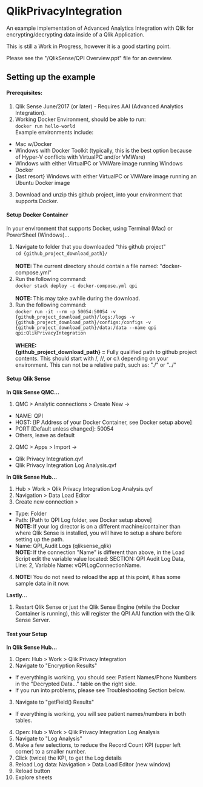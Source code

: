 # QlikPrivacyIntegration
An example implementation of Advanced Analytics Integration with Qlik for encrypting/decrypting data inside of a Qlik Application.

This is still a Work in Progress, however it is a good starting point.

Please see the "/QlikSense/QPI Overview.ppt" file for an overview.

## Setting up the example
#### Prerequisites:
1. Qlik Sense June/2017 (or later) - Requires AAI (Advanced Analytics Integration).
2. Working Docker Environment, should be able to run:<br>```docker run hello-world```<br>Example environments include:
  * Mac w/Docker
  * Windows with Docker Toolkit (typically, this is the best option because of Hyper-V conflicts with VirtualPC and/or VMWare)
  * Windows with either VirtualPC or VMWare image running Windows Docker
  * {last resort} Windows with either VirtualPC or VMWare image running an Ubuntu Docker image
3. Download and unzip this github project, into your environment that supports Docker.

#### Setup Docker Container
In your environment that supports Docker, using Terminal (Mac) or PowerSheel (Windows)...
1. Navigate to folder that you downloaded "this github project"<br>
  ```cd {github_project_download_path}/```<br><br><b>NOTE: </b>The current directory should contain a file named: "docker-compose.yml"
2. Run the following command:<br>
  ```docker stack deploy -c docker-compose.yml qpi```<br><br><b>NOTE: </b>This may take awhile during the download.
3. Run the following command:<br>
  ```docker run -it --rm -p 50054:50054 -v {github_project_download_path}/logs:/logs -v {github_project_download_path}/configs:/configs -v {github_project_download_path}/data:/data --name qpi qpi:QlikPrivacyIntegration```<br><br><b>WHERE:<br>{github_project_download_path} =</b> Fully qualified path to github project contents. This should start with /, //, or c:\ depending on your environment. This can not be a relative path, such as: "./" or "../"

#### Setup Qlik Sense
<b>In Qlik Sense QMC...</b>
1. QMC > Analytic connections > Create New ->
  * NAME: QPI
  * HOST: [IP Address of your Docker Container, see Docker setup above]
  * PORT [Default unless changed]: 50054
  * Others, leave as default
2. QMC > Apps > Import ->
  * Qlik Privacy Integration.qvf
  * Qlik Privacy Integration Log Analysis.qvf

<b>In Qlik Sense Hub...</b>
1. Hub > Work > Qlik Privacy Integration Log Analysis.qvf
2. Navigation > Data Load Editor
3. Create new connection >
  * Type: Folder
  * Path: [Path to QPI Log folder, see Docker setup above]<br><b>NOTE: </b>If your log director is on a different machine/container than where Qlik Sense is installed, you will have to setup a share before setting up the path.
  * Name: QPI_Audit Logs (qliksense_qlik)<br><b>NOTE: </b>If the connection "Name" is different than above, in the Load Script edit the variable value located: SECTION: QPI Audit Log Data, Line: 2, Variable Name: vQPILogConnectionName.
4. <b>NOTE: </b>You do not need to reload the app at this point, it has some sample data in it now.

<b>Lastly...</b>
1. Restart Qlik Sense or just the Qlik Sense Engine (while the Docker Container is running), this will register the QPI AAI function with the Qlik Sense Server.   

#### Test your Setup
<b>In Qlik Sense Hub...</b>
1. Open: Hub > Work > Qlik Privacy Integration
2. Navigate to "Encryption Results"
  * If everything is working, you should see: Patient Names/Phone Numbers in the "Decrypted Data..." table on the right side.
  * If you run into problems, please see Troubleshooting Section below.
3. Navigate to "getField() Results"
  * If everything is working, you will see patient names/numbers in both tables.
4. Open: Hub > Work > Qlik Privacy Integration Log Analysis
5. Navigate to "Log Analysis"
6. Make a few selections, to reduce the Record Count KPI (upper left corner) to a smaller number.
7. Click (twice) the KPI, to get the Log details
8. Reload Log data: Navigation > Data Load Editor (new window)
9. Reload button
10. Explore sheets

